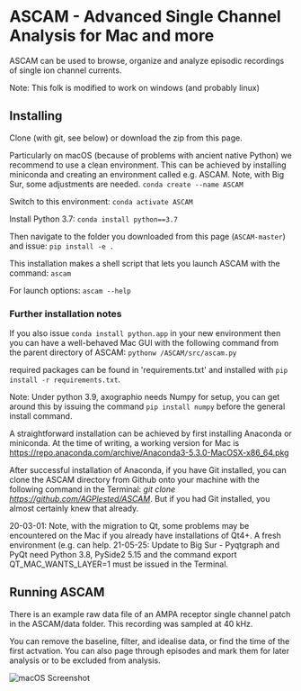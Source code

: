 # ASCAM - Advanced Single Channel Analysis for Mac and more

ASCAM can be used to browse, organize and analyze episodic recordings of single ion channel currents.

Note: This folk is modified to work on windows (and probably linux)
## Installing 
Clone (with git, see below) or download the zip from this page.

Particularly on macOS (because of problems with ancient native Python) we recommend to use a clean environment. This can be achieved by installing miniconda and creating an environment called e.g. ASCAM. Note, with Big Sur, some adjustments are needed.
`conda create --name ASCAM` 

Switch to this environment:
`conda activate ASCAM`

Install Python 3.7: 
`conda install python==3.7`

Then navigate to the folder you downloaded from this page (`ASCAM-master`) and issue: 
`pip install -e .`

This installation makes a shell script that lets you launch ASCAM with the command: 
`ascam`

For launch options:
`ascam --help`

### Further installation notes
If you also issue `conda install python.app` in your new environment then you can have a well-behaved Mac GUI with the following command from the parent directory of ASCAM:
`pythonw /ASCAM/src/ascam.py` 

required packages can be found in 'requirements.txt' and installed with 
`pip install -r requirements.txt`.

Note: Under python 3.9, axographio needs Numpy for setup, you can get around this by issuing the command `pip install numpy` before the general install command.

A straightforward installation can be achieved by first installing Anaconda or miniconda. At the time of writing, a working version for Mac is https://repo.anaconda.com/archive/Anaconda3-5.3.0-MacOSX-x86_64.pkg 

After successful installation of Anaconda, if you have Git installed, you can clone the ASCAM directory from Github onto your machine with the following command in the Terminal: *git clone https://github.com/AGPlested/ASCAM*. But if you had Git installed, you almost certainly knew that already. 

20-03-01: Note, with the migration to Qt, some problems may be encountered on the Mac if you already have installations of Qt4+. A fresh environment (e.g. can help. 
21-05-25: Update to Big Sur - Pyqtgraph and PyQt need Python 3.8, PySide2 5.15 and the command export QT_MAC_WANTS_LAYER=1 must be issued in the Terminal. 

## Running ASCAM

There is an example raw data file of an AMPA receptor single channel patch in the ASCAM/data folder. This recording was sampled at 40 kHz.

You can remove the baseline, filter, and idealise data, or find the time of the first actvation. You can also page through episodes and mark them for later analysis or to be excluded from analysis. 

![macOS Screenshot](cuteSCAM.png)

